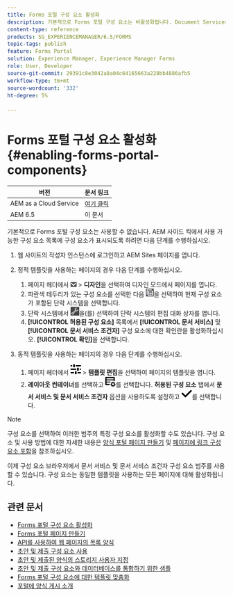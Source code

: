 ```yaml
---
title: Forms 포털 구성 요소 활성화
description: 기본적으로 Forms 포털 구성 요소는 비활성화됩니다. Document Services 및 Document Services 술어 그룹을 활성화하여 Forms 포털 구성 요소를 활성화합니다.
content-type: reference
products: SG_EXPERIENCEMANAGER/6.5/FORMS
topic-tags: publish
feature: Forms Portal
solution: Experience Manager, Experience Manager Forms
role: User, Developer
source-git-commit: 29391c8e3042a8a04c64165663a228bb4886afb5
workflow-type: tm+mt
source-wordcount: '332'
ht-degree: 5%

---
```


# Forms 포털 구성 요소 활성화 {#enabling-forms-portal-components}

| 버전 | 문서 링크 |
| -------- | ---------------------------- |
| AEM as a Cloud Service | [여기 클릭](https://experienceleague.adobe.com/docs/experience-manager-cloud-service/content/forms/adaptive-forms-authoring/authoring-adaptive-forms-foundation-components/configure-forms-portal.html?lang=ko-KR) |
| AEM 6.5 | 이 문서 |

기본적으로 Forms 포털 구성 요소는 사용할 수 없습니다. AEM 사이드 킥에서 사용 가능한 구성 요소 목록에 구성 요소가 표시되도록 하려면 다음 단계를 수행하십시오.

1. 웹 사이트의 작성자 인스턴스에 로그인하고 AEM Sites 페이지를 엽니다.

1. 정적 템플릿을 사용하는 페이지의 경우 다음 단계를 수행하십시오.

   1. 페이지 헤더에서 ![캔버스-드롭다운](assets/canvas-drop-down.png) > **디자인**&#x200B;을 선택하여 디자인 모드에서 페이지를 엽니다.
   1. 파란색 테두리가 있는 구성 요소를 선택한 다음 ![필드 수준](assets/field-level.png)을 선택하여 현재 구성 요소가 포함된 단락 시스템을 선택합니다.
   1. 단락 시스템에서 ![settings_icon](assets/settings_icon.png)을(를) 선택하여 단락 시스템의 편집 대화 상자를 엽니다.
   1. **[!UICONTROL 허용된 구성 요소]** 목록에서 **[!UICONTROL 문서 서비스]** 및 **[!UICONTROL 문서 서비스 조건자]** 구성 요소에 대한 확인란을 활성화하십시오. **[!UICONTROL 확인]**&#x200B;을 선택합니다.

1. 동적 템플릿을 사용하는 페이지의 경우 다음 단계를 수행하십시오.

   1. 페이지 헤더에서 ![속성](assets/properties.png) > **템플릿 편집**&#x200B;을 선택하여 페이지의 템플릿을 엽니다.
   1. **레이아웃 컨테이너**&#x200B;를 선택하고 ![FeedManagement](/help/forms/using/assets/feedmanagement.png)를 선택합니다. **허용된 구성 요소** 탭에서 **문서 서비스 및 문서 서비스 조건자** 옵션을 사용하도록 설정하고 ![aem_6_3_forms_save](assets/aem_6_3_forms_save.png)를 선택합니다.

>[!NOTE]
>
>구성 요소를 선택하여 이러한 범주의 특정 구성 요소를 활성화할 수도 있습니다. 구성 요소 및 사용 방법에 대한 자세한 내용은 [양식 포털 페이지 만들기](/help/forms/using/creating-form-portal-page.md) 및 [페이지에 링크 구성 요소 포함](/help/forms/using/embedding-link-component-page.md)을 참조하십시오.

이제 구성 요소 브라우저에서 문서 서비스 및 문서 서비스 조건자 구성 요소 범주를 사용할 수 있습니다. 구성 요소는 동일한 템플릿을 사용하는 모든 페이지에 대해 활성화됩니다.

## 관련 문서

* [Forms 포털 구성 요소 활성화](/help/forms/using/enabling-forms-portal-components.md)
* [Forms 포털 페이지 만들기](/help/forms/using/creating-form-portal-page.md)
* [API를 사용하여 웹 페이지의 목록 양식](/help/forms/using/listing-forms-webpage-using-apis.md)
* [초안 및 제출 구성 요소 사용](/help/forms/using/draft-submission-component.md)
* [초안 및 제출된 양식의 스토리지 사용자 지정](/help/forms/using/draft-submission-component.md)
* [초안 및 제출 구성 요소와 데이터베이스를 통합하기 위한 샘플](/help/forms/using/integrate-draft-submission-database.md)
* [Forms 포털 구성 요소에 대한 템플릿 맞춤화](/help/forms/using/customizing-templates-forms-portal-components.md)
* [포털에 양식 게시 소개](/help/forms/using/introduction-publishing-forms.md)
